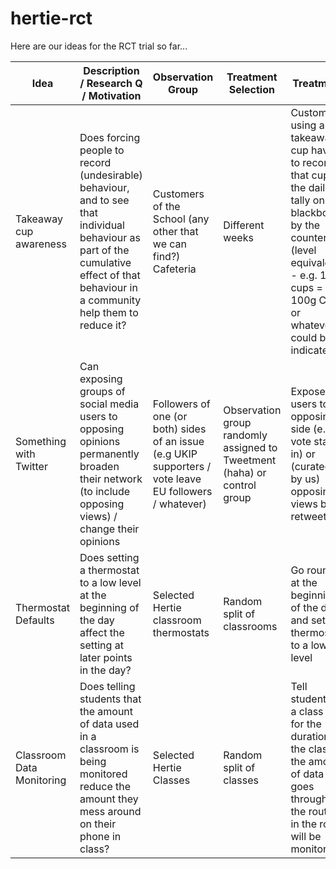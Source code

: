 # hertie-rct

Here are our ideas for the RCT trial so far...

| Idea                      | Description / Research Q / Motivation                                                                                                                                                 | Observation Group                                                                                       | Treatment Selection                                                      | Treatment                                                                                                                                                                             | Measured Behaviour                                                                      | Challenges / Unintended Consequences?             |
|---------------------------|---------------------------------------------------------------------------------------------------------------------------------------------------------------------------------------|---------------------------------------------------------------------------------------------------------|--------------------------------------------------------------------------|---------------------------------------------------------------------------------------------------------------------------------------------------------------------------------------|-----------------------------------------------------------------------------------------|---------------------------------------------------|
| Takeaway cup awareness    | Does forcing people to record (undesirable) behaviour, and to see that individual behaviour as part of the cumulative effect of that behaviour in a community help them to reduce it? | Customers of the School (any other that we can find?) Cafeteria                                         | Different weeks                                                          | Customers using a takeaway cup have to record that cup to the daily tally on a blackboard by the counter (level equivalents - e.g. 10 cups = 100g CO2 or whatever could be indicated) | Number of takeaway cups consumed / percentage of coffees that are takeaway              | More china cups used and then get broken or lost? |
| Something with Twitter    | Can exposing groups of social media users to opposing opinions permanently broaden their network (to include opposing views) / change their opinions                                  | Followers of one (or both) sides of an issue (e.g UKIP supporters / vote leave EU followers / whatever) | Observation group randomly assigned to Tweetment (haha) or control group | Expose users to opposing side (e.g. vote stay in) or (curated by us) opposing views by retweeting                                                                                     | Survey opinion on issue before and after or measure changes in following opposing views | Behaviour change? True opinion change?            |
| Thermostat Defaults       | Does setting a thermostat to a low level at the beginning of the day affect the setting at later points in the day?                                                                   | Selected Hertie classroom thermostats                                                                   | Random split of classrooms                                               | Go round at the beginning of the day and set the thermostat to a low level                                                                                                            | Thermostat setting at later point(s) in the day                                         | Cold students?                                    |
| Classroom Data Monitoring | Does telling students that the amount of data used in a classroom is being monitored reduce the amount they mess around on their phone in class?                                      | Selected Hertie Classes                                                                                 | Random split of classes                                                  | Tell students in a class that for the duration of the class, the amount of data that goes through the router in the room will be monitored                                            | Amount of data downloaded in each classroom during each class                           | Switch to 3G? Tell other students about it?       |
